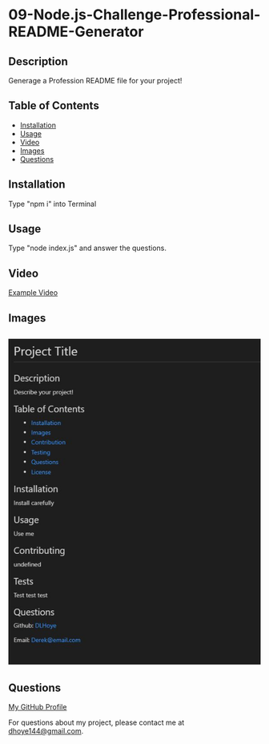 # 09-Node.js-Challenge-Professional-README-Generator

## Description

Generage a Profession README file for your project!

## Table of Contents

- [Installation](#installation)
- [Usage](#usage)
- [Video](#video)
- [Images](#images)
- [Questions](#questions)

## Installation

Type "npm i" into Terminal

## Usage

Type "node index.js" and answer the questions.

## Video

[Example Video](https://drive.google.com/file/d/1GJxIwJV2KcArFWJ2-ddl1mQSNlOdZ6VR/view "Example Video")

## Images

## ![](images/Capture.JPG)

## Questions

[My GitHub Profile](https://github.com/DLHoye)

For questions about my project, please contact me at [dhoye144@gmail.com](mailto:dhoye144@gmail.com).
